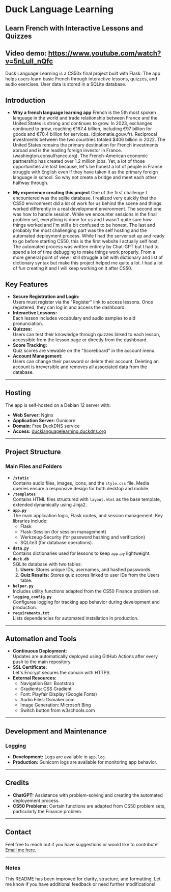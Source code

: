 # Duck Language Learning  
## Learn French with Interactive Lessons and Quizzes
## Video demo: https://www.youtube.com/watch?v=5nLuII_nQfc  

Duck Language Learning is a CS50x final project built with Flask. The app helps users learn basic French through interactive lessons, quizzes, and audio exercises. User data is stored in a SQLite database.

## Introduction
 
 - **Why a french language learning app**
 French is the 5th most spoken language in the world and trade relationship between France and the United States is strong and continues to grow.
 In 2023, exchanges continued to grow, reaching €167.4 billion, including €97 billion for goods and €70.4 billion for services. (diplomatie.gouv.fr). Reciprocal investments between the two countries totaled $406 billion in 2022. The United States remains the primary destination for French investments abroad and is the leading foreign investor in France. (washington.consulfrance.org). The French-American economic partnership has created over 1.2 million jobs. Yet, a lot of those opportunities are lost because, let's be honest a lot of people in France struggle with English even if they have taken it as the primary foreign language in school. So why not create a bridge and meet each other halfway through.

 - **My experience creating this project**
 One of the first challenge I encountered was the sqlite database. I realized very quickly that the CS50 environment did a lot of work for us behind the scene and things worked differently in a real development environment. The second one was how to handle session. While we encounter sessions in the final problem set, everything is done for us and I wasn't quite sure how things worked and I'm still a bit confused to be honest. The last and probably the most challenging part was the self hosting and the automated deployment process. While I had the server set up and ready to go before starting CS50, this is the first website I actually self host. The automated process was written entirely by Chat-GPT but I had to spend a lot of time debugging to make things work properly. From a more general point of view I still struggle a bit with dictionary and list of dictionary syntax but make this project helped me quite a lot. I had a lot of fun creating it and I will keep working on it after CS50.
    

## Key Features  

- **Secure Registration and Login:**  
  Users must register via the "Register" link to access lessons. Once registered, they can log in and access the dashboard.  
- **Interactive Lessons:**  
  Each lesson includes vocabulary and audio samples to aid pronunciation.  
- **Quizzes:**  
  Users can test their knowledge through quizzes linked to each lesson, accessible from the lesson page or directly from the dashboard.  
- **Score Tracking:**  
  Quiz scores are viewable on the "Scoreboard" in the account menu.  
- **Account Management:**  
  Users can change their password or delete their account. Deleting an account is irreversible and removes all associated data from the database.  

---

## Hosting  

The app is self-hosted on a Debian 12 server with:  
- **Web Server:** Nginx  
- **Application Server:** Gunicorn  
- **Domain:** Free DuckDNS service  
- **Access:** [ducklanguagelearning.duckdns.org](http://ducklanguagelearning.duckdns.org)  

---

## Project Structure  

### Main Files and Folders  

- **`/static`**  
  Contains audio files, images, icons, and the `style.css` file. Media queries ensure a responsive design for both desktop and mobile.  
- **`/templates`**  
  Contains HTML files structured with `layout.html` as the base template, extended dynamically using Jinja2.  
- **`app.py`**  
  The main application logic, Flask routes, and session management. Key libraries include:  
  - Flask  
  - Flask-Session (for session management)  
  - Werkzeug-Security (for password hashing and verification)  
  - SQLite3 (for database operations).  
- **`data.py`**  
  Contains dictionaries used for lessons to keep `app.py` lightweight.  
- **`duck.db`**  
  SQLite database with two tables:  
  1. **Users:** Stores unique IDs, usernames, and hashed passwords.  
  2. **Quiz Results:** Stores quiz scores linked to user IDs from the Users table.  
- **`helper.py`**  
  Includes utility functions adapted from the CS50 Finance problem set.  
- **`logging_config.py`**  
  Configures logging for tracking app behavior during development and production.  
- **`requirements.txt`**  
  Lists dependencies for automated installation in production.  

---

## Automation and Tools  

- **Continuous Deployment:**  
  Updates are automatically deployed using GitHub Actions after every push to the main repository.  
- **SSL Certificate:**  
  Let's Encrypt secures the domain with HTTPS.  
- **External Resources:**  
  - Navigation Bar: Bootstrap  
  - Gradients: CSS Gradient  
  - Font: Playfair Display (Google Fonts)  
  - Audio Files: ttsmaker.com  
  - Image Generation: Microsoft Bing
  - Switch button from w3schools.com

---

## Development and Maintenance  

### Logging  

- **Development:** Logs are available in `app.log`.  
- **Production:** Gunicorn logs are available for monitoring app behavior.  

---

## Credits  

- **ChatGPT:** Assistance with problem-solving and creating the automated deployement process.  
- **CS50 Problems:** Certain functions are adapted from CS50 problem sets, particularly the Finance problem.  

---

## Contact  

Feel free to reach out if you have suggestions or would like to contribute!  
[Email me here.](mailto:ludovic.brot@gmail.com)  

---  

### Notes  

This README has been improved for clarity, structure, and formatting. Let me know if you have additional feedback or need further modifications!  
